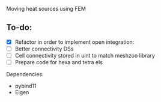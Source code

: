 Moving heat sources using FEM

To-do:
------
- [x] Refactor in order to implement open integration:
- [ ] Better connectivity DSs
- [ ] Cell connectivity stored in uint to match meshzoo library
- [ ] Prepare code for hexa and tetra els

Dependencies:

- pybind11
- Eigen
